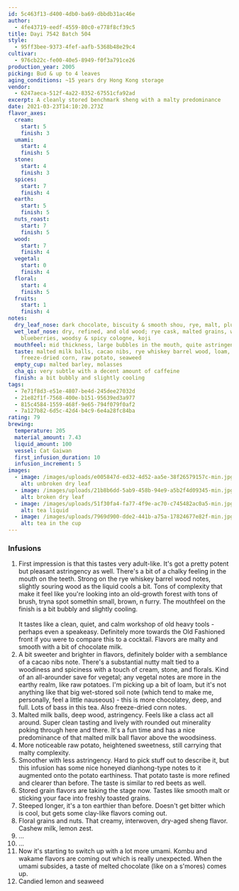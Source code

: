 ```yaml
---
id: 5c463f13-d400-4db0-ba69-dbbdb31ac46e
author:
  - 4fe43719-eedf-4559-80c0-e778f8cf39c5
title: Dayi 7542 Batch 504
style:
  - 95ff3bee-9373-4fef-aafb-5368b48e29c4
cultivar:
  - 976cb22c-fe00-40e5-8949-f0f3a791ce26
production_year: 2005
picking: Bud & up to 4 leaves
aging_conditions: ~15 years dry Hong Kong storage
vendor:
  - 6247aeca-512f-4a22-8352-67551cfa92ad
excerpt: A cleanly stored benchmark sheng with a malty predominance
date: 2021-03-23T14:10:20.273Z
flavor_axes:
  cream:
    start: 5
    finish: 3
  umami:
    start: 4
    finish: 5
  stone:
    start: 4
    finish: 3
  spices:
    start: 7
    finish: 4
  earth:
    start: 5
    finish: 5
  nuts_roast:
    start: 7
    finish: 5
  wood:
    start: 7
    finish: 4
  vegetal:
    start: 0
    finish: 4
  floral:
    start: 4
    finish: 5
  fruits:
    start: 1
    finish: 4
notes:
  dry_leaf_nose: dark chocolate, biscuity & smooth shou, rye, malt, plum, metamorphic rock
  wet_leaf_nose: dry, refined, and old wood; rye cask, malted grains, wild
    blueberries, woodsy & spicy cologne, koji
  mouthfeel: mid thickness, large bubbles in the mouth, quite astringent
  taste: malted milk balls, cacao nibs, rye whiskey barrel wood, loam,
    freeze-dried corn, raw potato, seaweed
  empty_cup: malted barley, molasses
  cha_qi: very subtle with a decent amount of caffeine
  finish: a bit bubbly and slightly cooling
tags:
  - 7e71f8d3-e51e-4807-be4d-245dee27032d
  - 21e82f1f-7568-400e-b151-95639ed3a977
  - 815c4584-1559-468f-9e65-794f079f0af2
  - 7a127b82-6d5c-42d4-b4c9-6e4a28fc84ba
rating: 79
brewing:
  temperature: 205
  material_amount: 7.43
  liquid_amount: 100
  vessel: Cat Gaiwan
  first_infusion_duration: 10
  infusion_increment: 5
images:
  - image: /images/uploads/e005847d-ed32-4d52-aa5e-38f26579157c-min.jpg
    alt: unbroken dry leaf
  - image: /images/uploads/21b8b6dd-5ab9-458b-94e9-a5b2f4d09345-min.jpg
    alt: broken dry leaf
  - image: /images/uploads/51f30fa4-fa77-4f9e-ac70-c745482ac0a5-min.jpg
    alt: tea liquid
  - image: /images/uploads/7969d900-dde2-441b-a75a-17824677e82f-min.jpg
    alt: tea in the cup
---
```

### Infusions

1. First impression is that this tastes very adult-like. It's got a pretty potent but pleasant astringency as well. There's a bit of a chalky feeling in the mouth on the teeth. Strong on the rye whiskey barrel wood notes, slightly souring wood as the liquid cools a bit. Tons of complexity that make it feel like you're looking into an old-growth forest with tons of brush, tryna spot somethin small, brown, n furry. The mouthfeel on the finish is a bit bubbly and slightly cooling.\
   \
   It tastes like a clean, quiet, and calm workshop of old heavy tools - perhaps even a speakeasy. Definitely more towards the Old Fashioned front if you were to compare this to a cocktail. Flavors are malty and smooth with a bit of chocolate milk.
2. A bit sweeter and brighter in flavors, definitely bolder with a semblance of a cacao nibs note. There's a substantial nutty malt tied to a woodiness and spiciness with a touch of cream, stone, and florals. Kind of an all-arounder save for vegetal; any vegetal notes are more in the earthy realm, like raw potatoes. I'm picking up a bit of loam, but it's not anything like that big wet-stored soil note (which tend to make me, personally, feel a little nauseous) - this is more chocolatey, deep, and full. Lots of bass in this tea. Also freeze-dried corn notes.
3. Malted milk balls, deep wood, astringency. Feels like a class act all around. Super clean tasting and lively with rounded out minerality poking through here and there. It's a fun time and has a nice predominance of that malted milk ball flavor above the woodsiness.
4. More noticeable raw potato, heightened sweetness, still carrying that malty complexity.
5. Smoother with less astringency. Hard to pick stuff out to describe it, but this infusion has some nice honeyed dianhong-type notes to it augmented onto the potato earthiness. That potato taste is more refined and clearer than before. The taste is similar to red beets as well.
6. Stored grain flavors are taking the stage now. Tastes like smooth malt or sticking your face into freshly toasted grains.
7. Steeped longer, it's a ton earthier than before. Doesn't get bitter which is cool, but gets some clay-like flavors coming out.
8. Floral grains and nuts. That creamy, interwoven, dry-aged sheng flavor. Cashew milk, lemon zest.
9. ...
10. ...
11. Now it's starting to switch up with a lot more umami. Kombu and wakame flavors are coming out which is really unexpected. When the umami subsides, a taste of melted chocolate (like on a s'mores) comes up.
12. Candied lemon and seaweed